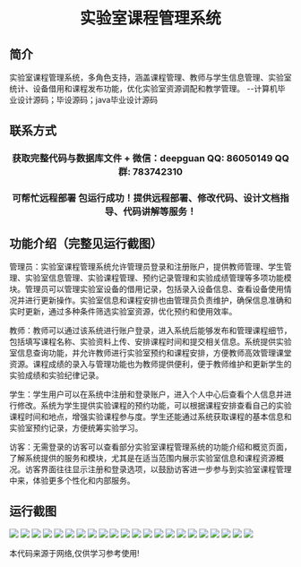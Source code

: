 <p><h1 align="center">实验室课程管理系统</h1></p>

## 简介
实验室课程管理系统，多角色支持，涵盖课程管理、教师与学生信息管理、实验室统计、设备借用和课程发布功能，优化实验室资源调配和教学管理。    --计算机毕业设计源码；毕设源码；java毕业设计源码


## 联系方式
<p><h3 align="center">获取完整代码与数据库文件 + 微信：deepguan QQ: 86050149 QQ群: 783742310</h3></p>
<p><h3 align="center">可帮忙远程部署 包运行成功！提供远程部署、修改代码、设计文档指导、代码讲解等服务！</h3></p>

## 功能介绍（完整见运行截图）
管理员：实验室课程管理系统允许管理员登录和注册账户，提供教师管理、学生管理、实验室信息管理、实验课程管理、预约记录管理和实验成绩管理等多项功能模块。管理员可以管理实验室设备的借用记录，包括录入设备信息、查看设备使用情况并进行更新操作。实验室信息和课程安排也由管理员负责维护，确保信息准确和实时更新，通过多种条件筛选实验室资源，优化预约和使用效率。

教师：教师可以通过该系统进行账户登录，进入系统后能够发布和管理课程细节，包括填写课程名称、实验资料上传、安排课程时间和提交相关信息。系统提供实验室信息查询功能，并允许教师进行实验室预约和课程安排，方便教师高效管理课堂资源。课程成绩的录入与管理功能也为教师提供便利，便于教师维护和更新学生的实验成绩和实验纪律记录。

学生：学生用户可以在系统中注册和登录账户，进入个人中心后查看个人信息并进行修改。系统为学生提供实验课程的预约功能，可以根据课程安排查看自己的实验课程时间和地点，增强实验课程参与度。学生还能通过系统获取课程的基本信息和实验室预约记录，方便统筹实验学习。

访客：无需登录的访客可以查看部分实验室课程管理系统的功能介绍和概览页面，了解系统提供的服务和模块，尤其是在适当范围内展示实验室信息和课程资源概况。访客界面往往显示注册和登录选项，以鼓励访客进一步参与到实验室课程管理中来，体验更多个性化和内部服务。


## 运行截图
![](https://bs-1329754181.cos.ap-shanghai.myqcloud.com/ssm/LabCourseManagementSystem/img/001.jpg)
![](https://bs-1329754181.cos.ap-shanghai.myqcloud.com/ssm/LabCourseManagementSystem/img/002.jpg)
![](https://bs-1329754181.cos.ap-shanghai.myqcloud.com/ssm/LabCourseManagementSystem/img/003.jpg)
![](https://bs-1329754181.cos.ap-shanghai.myqcloud.com/ssm/LabCourseManagementSystem/img/004.jpg)
![](https://bs-1329754181.cos.ap-shanghai.myqcloud.com/ssm/LabCourseManagementSystem/img/005.jpg)
![](https://bs-1329754181.cos.ap-shanghai.myqcloud.com/ssm/LabCourseManagementSystem/img/006.jpg)
![](https://bs-1329754181.cos.ap-shanghai.myqcloud.com/ssm/LabCourseManagementSystem/img/007.jpg)
![](https://bs-1329754181.cos.ap-shanghai.myqcloud.com/ssm/LabCourseManagementSystem/img/008.jpg)
![](https://bs-1329754181.cos.ap-shanghai.myqcloud.com/ssm/LabCourseManagementSystem/img/009.jpg)
![](https://bs-1329754181.cos.ap-shanghai.myqcloud.com/ssm/LabCourseManagementSystem/img/010.jpg)
![](https://bs-1329754181.cos.ap-shanghai.myqcloud.com/ssm/LabCourseManagementSystem/img/011.jpg)
![](https://bs-1329754181.cos.ap-shanghai.myqcloud.com/ssm/LabCourseManagementSystem/img/012.jpg)
![](https://bs-1329754181.cos.ap-shanghai.myqcloud.com/ssm/LabCourseManagementSystem/img/013.jpg)
![](https://bs-1329754181.cos.ap-shanghai.myqcloud.com/ssm/LabCourseManagementSystem/img/014.jpg)
![](https://bs-1329754181.cos.ap-shanghai.myqcloud.com/ssm/LabCourseManagementSystem/img/015.jpg)
![](https://bs-1329754181.cos.ap-shanghai.myqcloud.com/ssm/LabCourseManagementSystem/img/016.jpg)
![](https://bs-1329754181.cos.ap-shanghai.myqcloud.com/ssm/LabCourseManagementSystem/img/017.jpg)
![](https://bs-1329754181.cos.ap-shanghai.myqcloud.com/ssm/LabCourseManagementSystem/img/018.jpg)
![](https://bs-1329754181.cos.ap-shanghai.myqcloud.com/ssm/LabCourseManagementSystem/img/019.jpg)
![](https://bs-1329754181.cos.ap-shanghai.myqcloud.com/ssm/LabCourseManagementSystem/img/020.jpg)
![](https://bs-1329754181.cos.ap-shanghai.myqcloud.com/ssm/LabCourseManagementSystem/img/021.jpg)
![](https://bs-1329754181.cos.ap-shanghai.myqcloud.com/ssm/LabCourseManagementSystem/img/022.jpg)

<p>本代码来源于网络,仅供学习参考使用!</p>
